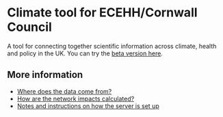# Climate tool for ECEHH/Cornwall Council

A tool for connecting together scientific information across climate,
health and policy in the UK. You can try the [beta version
here](http://climate-tool.thentrythis.org/).

## More information

* [Where does the data come from?](docs/sources.md)
* [How are the network impacts calculated?](docs/network.md)
* [Notes and instructions on how the server is set up](docs/building.md)

